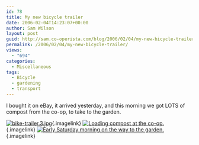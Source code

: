 ```yaml
---
id: 78
title: My new bicycle trailer
date: 2006-02-04T14:23:07+00:00
author: Sam Wilson
layout: post
guid: http://sam.co-operista.com/blog/2006/02/04/my-new-bicycle-trailer/
permalink: /2006/02/04/my-new-bicycle-trailer/
views:
  - "694"
categories:
  - Miscellaneous
tags:
  - Bicycle
  - gardening
  - transport
---
```

I bought it on eBay, it arrived yesterday, and this morning we got LOTS of compost from the co-op, to take to the garden.

[<img alt="bike-trailer.3.jpg" id="image75" src="http://samwilson.id.au/wp-content/uploads/2006/02/bike-trailer.3.thumbnail.jpg" />](http://samwilson.id.au/wp-content/uploads/2006/02/bike-trailer.3.jpg "bike-trailer.3.jpg"){.imagelink} [<img alt="Loading compost at the co-op." id="image77" src="http://samwilson.id.au/wp-content/uploads/2006/02/bike-trailer.2.thumbnail.jpg" />](http://samwilson.id.au/wp-content/uploads/2006/02/bike-trailer.2.jpg "Loading compost at the co-op."){.imagelink} [<img alt="Early Saturday morning on the way to the garden." id="image76" src="http://samwilson.id.au/wp-content/uploads/2006/02/bike-trailer.1.thumbnail.jpg" />](http://samwilson.id.au/wp-content/uploads/2006/02/bike-trailer.1.jpg "Early Saturday morning on the way to the garden."){.imagelink}